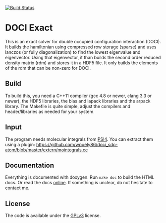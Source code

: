 [![Build Status](https://travis-ci.org/wpoely86/DOCI-Exact.svg?branch=master)](https://travis-ci.org/wpoely86/DOCI-Exact)

DOCI Exact
==========

This is an exact solver for double occupied configuration interaction (DOCI).
It builds the hamiltonian using compressed row storage (sparse) and uses
lanczos (or fully diagonalization) to find the lowest eigenvalue and
eigenvector. Using that eigenvector, it than builds the second order reduced
density matrix (rdm) and stores it in a HDF5 file. It only builds the
elements of the rdm that can be non-zero for DOCI.

Build
-----
To build this, you need a C++11 compiler (gcc 4.8 or newer, clang 3.3 or newer),
the HDF5 libraries, the blas and lapack libraries and the arpack library. The
Makefile is quite simple, adjust the compilers and header/libraries as needed
for your system.

Input
-----
The program needs molecular integrals from [PSI4](https://github.com/psi4/psi4public). 
You can extract them using a plugin: https://github.com/wpoely86/doci_sdp-atom/blob/master/extern/mointegrals.cc

Documentation
-------------
Everything is documented with doxygen. Run `make doc` to build the HTML docs.
Or read the docs [online](http://wpoely86.github.io/DOCI-Exact/). If something
is unclear, do not hesitate to contact me.

License
-------
The code is available under the [GPLv3](https://www.gnu.org/licenses/gpl-3.0.txt) license.
